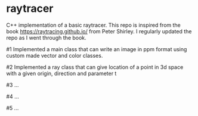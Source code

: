 # raytracer
C++ implementation of a basic raytracer. This repo is inspired from the book https://raytracing.github.io/ from Peter Shirley. I regularly updated the repo as I went through the book.

#1 Implemented a main class that can write an image in ppm format using custom made vector and color classes.

#2 Implemented a ray class that can give location of a point in 3d space with a given origin, direction and parameter t

#3 ...

#4 ...

#5 ...
